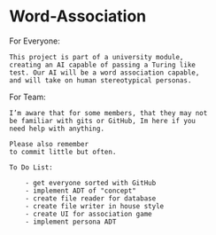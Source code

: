# Word-Association

For Everyone:
	
	This project is part of a university module, 
	creating an AI capable of passing a Turing like 
	test. Our AI will be a word association capable, 
	and will take on human stereotypical personas.

For Team:
	
	I’m aware that for some members, that they may not 
	be familiar with gits or GitHub, Im here if you
	need help with anything. 
	
	Please also remember
	to commit little but often.
	
	To Do List:
		
		- get everyone sorted with GitHub
		- implement ADT of "concept"
		- create file reader for database
		- create file writer in house style
		- create UI for association game
		- implement persona ADT
		
